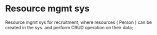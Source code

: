 # Resource mgmt sys
Resource mgmt sys for recruitment, where resources ( Person ) can be created in the sys. and perform CRUD operation on their data;
